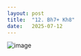```yaml
---
layout: post
title:  "12. Bh7+ Kh8"
date:   2025-07-12
---
```


![image]({{site.url}}/assets/meetup_photos/2025-07-12.jpg)


